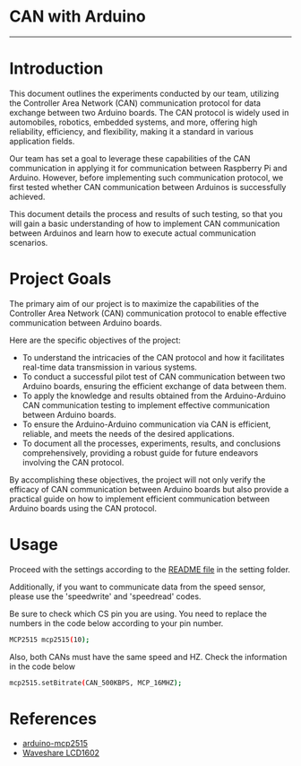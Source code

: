 # **CAN with Arduino**

---

# Introduction

This document outlines the experiments conducted by our team, utilizing the Controller Area Network (CAN) communication protocol for data exchange between two Arduino boards. The CAN protocol is widely used in automobiles, robotics, embedded systems, and more, offering high reliability, efficiency, and flexibility, making it a standard in various application fields.

Our team has set a goal to leverage these capabilities of the CAN communication in applying it for communication between Raspberry Pi and Arduino. However, before implementing such communication protocol, we first tested whether CAN communication between Arduinos is successfully achieved.

This document details the process and results of such testing, so that you will gain a basic understanding of how to implement CAN communication between Arduinos and learn how to execute actual communication scenarios.

# Project Goals

The primary aim of our project is to maximize the capabilities of the Controller Area Network (CAN) communication protocol to enable effective communication between Arduino boards.

Here are the specific objectives of the project:

- To understand the intricacies of the CAN protocol and how it facilitates real-time data transmission in various systems.
- To conduct a successful pilot test of CAN communication between two Arduino boards, ensuring the efficient exchange of data between them.
- To apply the knowledge and results obtained from the Arduino-Arduino CAN communication testing to implement effective communication between Arduino boards.
- To ensure the Arduino-Arduino communication via CAN is efficient, reliable, and meets the needs of the desired applications.
- To document all the processes, experiments, results, and conclusions comprehensively, providing a robust guide for future endeavors involving the CAN protocol.

By accomplishing these objectives, the project will not only verify the efficacy of CAN communication between Arduino boards but also provide a practical guide on how to implement efficient communication between Arduino boards using the CAN protocol.

# Usage

Proceed with the settings according to the [README file](./setting/) in the setting folder.

Additionally, if you want to communicate data from the speed sensor, please use the 'speedwrite' and 'speedread' codes.

Be sure to check which CS pin you are using. You need to replace the numbers in the code below according to your pin number.

```bash
MCP2515 mcp2515(10);
```

Also, both CANs must have the same speed and HZ. Check the information in the code below

```bash
mcp2515.setBitrate(CAN_500KBPS, MCP_16MHZ);
```

# References

- [arduino-mcp2515](https://github.com/autowp/arduino-mcp2515.git)
- [Waveshare LCD1602](https://www.waveshare.com/wiki/LCD1602_RGB_Module)
